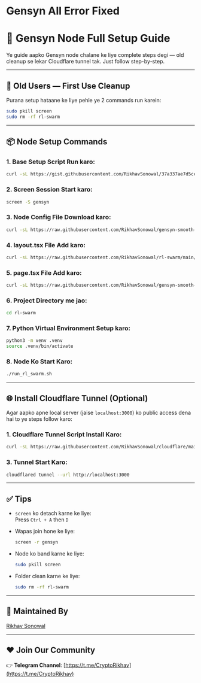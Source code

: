 # Gensyn All Error Fixed
# 🚀 Gensyn Node Full Setup Guide

Ye guide aapko Gensyn node chalane ke liye complete steps degi — old cleanup se lekar Cloudflare tunnel tak. Just follow step-by-step.

---

## 📍 Old Users — First Use Cleanup

Purana setup hataane ke liye pehle ye 2 commands run karein:

```bash
sudo pkill screen
sudo rm -rf rl-swarm
```

---

## 📦 Node Setup Commands

### 1. Base Setup Script Run karo:

```bash
curl -sL https://gist.githubusercontent.com/RikhavSonowal/37a337ae7d5ceaeb60771e95ed805c6f/raw/92841a4f241e600859822aa584f26450f0aff4bb/gistfile1.txt | bash
```

### 2. Screen Session Start karo:

```bash
screen -S gensyn
```

### 3. Node Config File Download karo:

```bash
curl -sL https://raw.githubusercontent.com/RikhavSonowal/gensyn-smooth-/main/grpo-qwen-2.5-0.5b-deepseek-r1.yaml -o rl-swarm/hivemind_exp/configs/mac/grpo-qwen-2.5-0.5b-deepseek-r1.yaml
```

### 4. layout.tsx File Add karo:

```bash
curl -sL https://raw.githubusercontent.com/RikhavSonowal/rl-swarm/main/layout.tsx -o rl-swarm/modal-login/app/layout.tsx
```

### 5. page.tsx File Add karo:

```bash
curl -sL https://raw.githubusercontent.com/RikhavSonowal/gensyn-smooth-/main/page.tsx -o rl-swarm/modal-login/app/page.tsx
```

### 6. Project Directory me jao:

```bash
cd rl-swarm
```

### 7. Python Virtual Environment Setup karo:

```bash
python3 -m venv .venv
source .venv/bin/activate
```

### 8. Node Ko Start Karo:

```bash
./run_rl_swarm.sh
```

---

## 🌐 Install Cloudflare Tunnel (Optional)

Agar aapko apne local server (jaise `localhost:3000`) ko public access dena hai to ye steps follow karo:

### 1. Cloudflare Tunnel Script Install Karo:

```bash
curl -sL https://raw.githubusercontent.com/RikhavSonowal/cloudflare/main/install-firewall-cloudflared.sh | bash
```

### 3. Tunnel Start Karo:

```bash
cloudflared tunnel --url http://localhost:3000
```

---

## ✅ Tips

- `screen` ko detach karne ke liye:  
  Press `Ctrl + A` then `D`
  
- Wapas join hone ke liye:  
  ```bash
  screen -r gensyn
  ```

- Node ko band karne ke liye:  
  ```bash
  sudo pkill screen
  ```

- Folder clean karne ke liye:  
  ```bash
  sudo rm -rf rl-swarm
  ```

---

## 🙋 Maintained By

[Rikhav Sonowal](https://github.com/RikhavSonowal)

---

## ❤️ Join Our Community

👉 **Telegram Channel**: [https://t.me/CryptoRikhav](https://t.me/CryptoRikhav)
